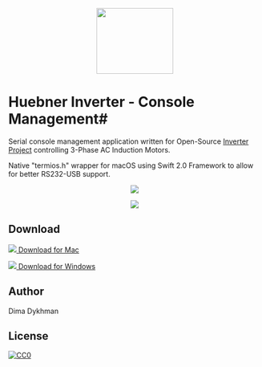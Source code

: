 <p align="center">
<img src="https://github.com/poofik/huebner-inverter/raw/master/Web/img/icon.png" alt="" width="153" height="131" />
</p>

# Huebner Inverter - Console Management#

Serial console management application written for Open-Source [Inverter Project](http://johanneshuebner.com/quickcms/index.html%3Fde_electric-car-conversion-site,14.html) controlling 3-Phase AC Induction Motors.

Native "termios.h" wrapper for macOS using Swift 2.0 Framework to allow for better RS232-USB support.

<p align="center">
  <img src="https://github.com/poofik/huebner-inverter/raw/master/Web/img/screenshot.jpg">
</p>

<p align="center">
  <img src="https://github.com/poofik/huebner-inverter/raw/master/Web/img/photo.jpg">
</p>

## Download

<a href="https://github.com/poofik/Huebner-Inverter/releases/download/1.0/Huebner.Inverter.zip"><img src="https://github.com/poofik/huebner-inverter/raw/master/Web/img/mac.png"> Download for Mac</a>

<a href="https://github.com/poofik/Huebner-Inverter/releases/download/1.0/Huebner.Inverter.Windows.zip"><img src="https://github.com/poofik/huebner-inverter/raw/master/Web/img/windows.png"> Download for Windows</a>

## Author

Dima Dykhman

## License

<a href="http://creativecommons.org/publicdomain/zero/1.0/" rel="license" target="_blank"> <img alt="CC0" border="0" src="http://i.creativecommons.org/l/zero/1.0/88x31.png" title="CC0" /></a>